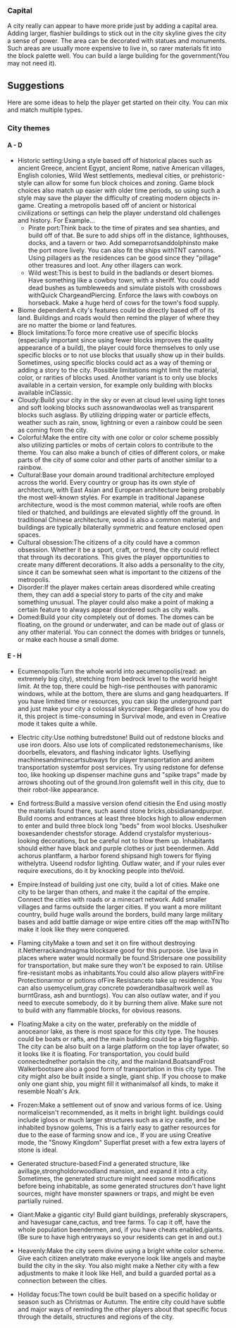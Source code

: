 ### Capital
A city really can appear to have more pride just by adding a capital area. Adding larger, flashier buildings to stick out in the city skyline gives the city a sense of power. The area can be decorated with statues and monuments. Such areas are usually more expensive to live in, so rarer materials fit into the block palette well. You can build a large building for the government(You may not need it).

## Suggestions
Here are some ideas to help the player get started on their city. You can mix and match multiple types.

### City themes
#### A - D
- Historic setting:Using a style based off of historical places such as ancient Greece, ancient Egypt, ancient Rome, native American villages, English colonies, Wild West settlements, medieval cities, or prehistoric-style can allow for some fun block choices and zoning. Game block choices also match up easier with older time periods, so using such a style may save the player the difficulty of creating modern objects in-game. Creating a metropolis based off of ancient or historical civilizations or settings can help the player understand old challenges and history. For Example...
	- Pirate port:Think back to the time of pirates and sea shanties, and build off of that. Be sure to add ships off in the distance, lighthouses, docks, and a tavern or two. Add someparrotsanddolphinsto make the port more lively. You can also fit the ships withTNT cannons. Using pillagers as the residences can be good since they "pillage" other treasures and loot. Any other illagers can work.
	- Wild west:This is best to build in the badlands or desert biomes. Have something like a cowboy town, with a sheriff. You could add dead bushes as tumbleweeds and simulate pistols with crossbows withQuick ChargeandPiercing. Enforce the laws with cowboys on horseback. Make a huge herd of cows for the town's food supply.
- Biome dependent:A city's features could be directly based off of its land. Buildings and roads would then remind the player of where they are no matter the biome or land features.
- Block limitations:To force more creative use of specific blocks (especially important since using fewer blocks improves the quality appearance of a build), the player could force themselves to only use specific blocks or to not use blocks that usually show up in their builds. Sometimes, using specific blocks could act as a way of theming or adding a story to the city. Possible limitations might limit the material, color, or rarities of blocks used. Another variant is to only use blocks available in a certain version, for example only building with blocks available inClassic.
- Cloudy:Build your city in the sky or even at cloud level using light tones and soft looking blocks such assnowandwoolas well as transparent blocks such asglass. By utilizing dripping water or particle effects, weather such as rain, snow, lightning or even a rainbow could be seen as coming from the city.
- Colorful:Make the entire city with one color or color scheme possibly also utilizing particles or mobs of certain colors to contribute to the theme. You can also make a bunch of cities of different colors, or make parts of the city of some color and other parts of another similar to a rainbow.
- Cultural:Base your domain around traditional architecture employed across the world. Every country or group has its own style of architecture, with East Asian and European architecture being probably the most well-known styles. For example in traditional Japanese architecture, wood is the most common material, while roofs are often tiled or thatched, and buildings are elevated slightly off the ground. In traditional Chinese architecture, wood is also a common material, and buildings are typically bilaterally symmetric and feature enclosed open spaces.
- Cultural obsession:The citizens of a city could have a common obsession. Whether it be a sport, craft, or trend, the city could reflect that through its decorations. This gives the player opportunities to create many different decorations. It also adds a personality to the city, since it can be somewhat seen what is important to the citizens of the metropolis.
- Disorder:If the player makes certain areas disordered while creating them, they can add a special story to parts of the city and make something unusual. The player could also make a point of making a certain feature to always appear disordered such as city walls.
- Domed:Build your city completely out of domes. The domes can be floating, on the ground or underwater, and can be made out of glass or any other material. You can connect the domes with bridges or tunnels, or make each house a small dome.

#### E - H
- Ecumenopolis:Turn the whole world into aecumenopolis(read: an extremely big city), stretching from bedrock level to the world height limit. At the top, there could be high-rise penthouses with panoramic windows, while at the bottom, there are slums and gang headquarters. If you have limited time or resources, you can skip the underground part and just make your city a colossal skyscraper. Regardless of how you do it, this project is time-consuming in Survival mode, and even in Creative mode it takes quite a while.

- Electric city:Use nothing butredstone! Build out of redstone blocks and use iron doors. Also use lots of complicated redstonemechanisms, like doorbells, elevators, and flashing indicator lights. Useflying machinesandminecartsubways for player transportation and anitem transportation systemfor post services. Try using redstone for defense too, like hooking up dispenser machine guns and "spike traps" made by arrows shooting out of the ground.Iron golemsfit well in this city, due to their robot-like appearance.

- End fortress:Build a massive version ofend citiesin the End using mostly the materials found there, such asend stone bricks,obsidianandpurpur. Build rooms and entrances at least three blocks high to allow endermen to enter and build three block long "beds" from wool blocks. Useshulker boxesandender chestsfor storage. Addend crystalsfor mysterious-looking decorations, but be careful not to blow them up. Inhabitants should either have black and purple clothes or just beendermen. Add achorus plantfarm, a harbor forend shipsand high towers for flying withelytra. Useend rodsfor lighting. Outlaw water, and if your rules ever require executions, do it by knocking people into theVoid.

- Empire:Instead of building just one city, build a lot of cities. Make one city to be larger than others, and make it the capital of the empire. Connect the cities with roads or a minecart network. Add smaller villages and farms outside the larger cities. If you want a more militant country, build huge walls around the borders, build many large military bases and add battle damage or wipe entire cities off the map withTNTto make it look like they were conquered.

- Flaming cityMake a town and set it on fire without destroying it.Netherrackandmagma blocksare good for this purpose. Use lava in places where water would normally be found.Stridersare one possibility for transportation, but make sure they won't be exposed to rain. Utilise fire-resistant mobs as inhabitants.You could also allow players withFire Protectionarmor or potions ofFire Resistanceto take up residence. You can also usemycelium,gray concrete powderandbasaltwork well as burntGrass, ash and burntlogs). You can also outlaw water, and if you need to execute somebody, do it by burning them alive. Make sure not to build with any flammable blocks, for obvious reasons.

- Floating:Make a city on the water, preferably on the middle of anoceanor lake, as there is most space for this city type. The houses could be boats or rafts, and the main building could be a big flagship. The city can be also built on a large platform on the top layer ofwater, so it looks like it is floating. For transportation, you could build connectednether portalsin the city, and the mainland.BoatsandFrost Walkerbootsare also a good form of transportation in this city type. The city might also be built inside a single, giant ship. If you choose to make only one giant ship, you might fill it withanimalsof all kinds, to make it resemble Noah's Ark.

- Frozen:Make a settlement out of snow and various forms of ice. Using normaliceisn't recommended, as it melts in bright light. buildings could include igloos or much larger structures such as a icy castle, and be inhabited bysnow golems, This is a fairly easy to gather resources for due to the ease of farming snow and ice., If you are using Creative mode, the "Snowy Kingdom" Superflat preset with a few extra layers of stone is ideal.

- Generated structure-based:Find a generated structure, like avillage,strongholdorwoodland mansion, and expand it into a city. Sometimes, the generated structure might need some modifications before being inhabitable, as some generated structures don't have light sources, might have monster spawners or traps, and might be even partially ruined.

- Giant:Make a gigantic city! Build giant buildings, preferably skyscrapers, and havesugar cane,cactus, and tree farms. To cap it off, have the whole population beendermen, and, if you have cheats enabled,giants. (Be sure to have high entryways so your residents can get in and out.)

- Heavenly:Make the city seem divine using a bright white color scheme. Give each citizen anelytrato make everyone look like angels and maybe build the city in the sky. You also might make a Nether city with a few adjustments to make it look like Hell, and build a guarded portal as a connection between the cities.

- Holiday focus:The town could be built based on a specific holiday or season such as Christmas or Autumn. The entire city could have subtle and major ways of reminding the other players about that specific focus through the details, structures and regions of the city.


